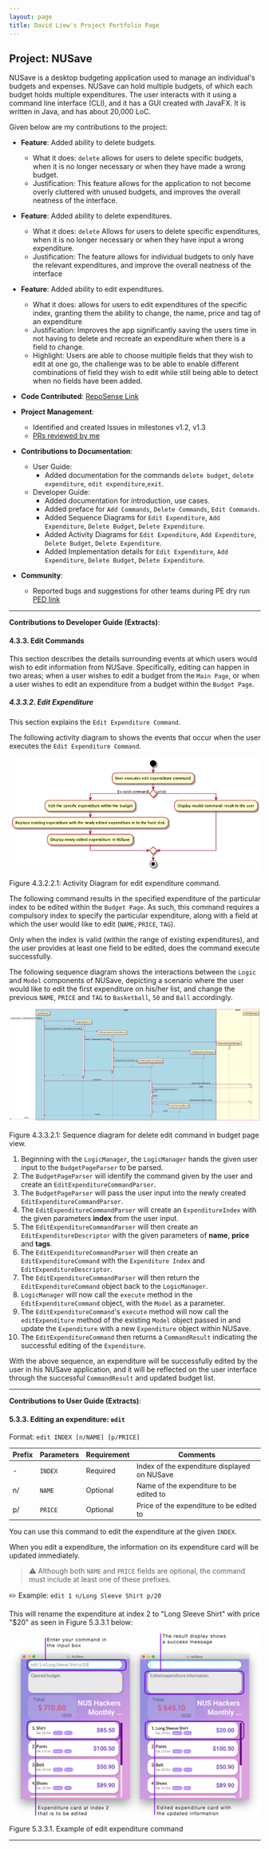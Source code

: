 ```yaml
---
layout: page
title: David Liew's Project Portfolio Page
---
```


## Project: NUSave
NUSave is a desktop budgeting application used to manage an individual's budgets and expenses. NUSave can hold multiple 
budgets, of which each budget holds multiple expenditures. The user interacts with it using a command line interface 
(CLI), and it has a GUI created with JavaFX. It is written in Java, and has about 20,000 LoC.

Given below are my contributions to the project:
- **Feature**: Added ability to delete budgets.
    - What it does: `delete` allows for users to delete specific budgets, when it is no longer necessary or when they 
    have made a wrong budget.
    - Justification: This feature allows for the application to not become overly cluttered with unused budgets, and 
    improves the overall neatness of the interface.
- **Feature**: Added ability to delete expenditures.
    - What it does: `delete` Allows for users to delete specific expenditures, when it is no longer necessary or when they have 
    input a wrong expenditure.
    - Justification: The feature allows for individual budgets to only have the relevant expenditures, and improve the 
    overall neatness of the interface
- **Feature**: Added ability to edit expenditures.
    - What it does: allows for users to edit expenditures of the specific index, granting them the ability to change,
    the name, price and tag of an expenditure
    - Justification: Improves the app significantly saving the users time in not having to delete and recreate an
    expenditure when there is a field to change.
    - Highlight: Users are able to choose multiple fields that they wish to edit at one go, the challenge was to be able
    to enable different combinations of field they wish to edit while still being able to detect when no fields have been
    added.
- **Code Contributed**: [RepoSense Link](https://nus-cs2103-ay2021s1.github.io/tp-dashboard/#breakdown=true&search=&sort=groupTitle&sortWithin=title&since=2020-08-14&timeframe=commit&mergegroup=&groupSelect=groupByRepos&checkedFileTypes=docs~functional-code~test-code~other&tabOpen=true&tabType=zoom&zA=davidliew9&zR=AY2021S1-CS2103T-T11-4%2Ftp%5Bmaster%5D&zACS=261.9682120869456&zS=2020-08-14&zFS=&zU=2020-11-07&zMG=false&zFTF=commit&zFGS=groupByRepos&zFR=false)
- **Project Management**:
    - Identified and created Issues in milestones v1.2, v1.3
    - [PRs reviewed by me](https://nus-cs2103-ay2021s1.github.io/tp-dashboard/#breakdown=true&search=davidliew9)

- **Contributions to Documentation**:
    - User Guide:
        - Added documentation for the commands `delete budget`, `delete expenditure`, `edit expenditure`,`exit`.
    - Developer Guide:
        - Added documentation for introduction, use cases.
        - Added preface for `Add Commands`, `Delete Commands`, `Edit Commands`.
        - Added Sequence Diagrams for `Edit Expenditure`, `Add Expenditure`, `Delete Budget`, `Delete Expenditure`.
        - Added Activity Diagrams for `Edit Expenditure`, `Add Expenditure`, `Delete Budget`, `Delete Expenditure`.
        - Added Implementation details for `Edit Expenditure`, `Add Expenditure`, `Delete Budget`, `Delete Expenditure`.  
- **Community**:
    - Reported bugs and suggestions for other teams during PE dry run [PED link](https://github.com/davidliew9/ped/issues)
    
------
**Contributions to Developer Guide (Extracts)**:
#### 4.3.3. Edit Commands

This section describes the details surrounding events at which users would wish to edit information from NUSave. 
Specifically, editing can happen in two areas; when a user wishes to edit a budget from the `Main Page`, or when a 
user wishes to edit an expenditure from a budget within the `Budget Page`.

##### 4.3.3.2. Edit Expenditure

This section explains the `Edit Expenditure Command`.

The following activity diagram to shows the events that occur when the user executes the `Edit Expenditure Command`.

![AddExpenditureCommand Activity Diagram](../diagrams/commandsPlantUML/diagram/EditExpenditureActivityDiagram.png) 

Figure 4.3.2.2.1: Activity Diagram for edit expenditure command.

The following command results in the specified expenditure of the particular index to be edited within the 
`Budget Page`. As such, this command requires a compulsory index to specify the particular expenditure, along with a
field at which the user would like to edit (`NAME`, `PRICE`, `TAG`).

Only when the index is valid (within the range of existing expenditures), and the user provides at least one field to 
be edited, does the command execute successfully.

The following sequence diagram shows the interactions between the `Logic` and `Model` components of NUSave,
depicting a scenario where the user would like to edit the first expenditure on his/her list, and change the previous 
`NAME`, `PRICE` and `TAG` to `Basketball`, `50` and `Ball` accordingly.

![EditExpenditureCommand Sequence Diagram](../diagrams/commandsPlantUML/diagram/EditExpenditureCommand.png)

Figure 4.3.3.2.1: Sequence diagram  for delete edit command in budget page view.

1. Beginning with the `LogicManager`, the `LogicManager` hands the given user input to the `BudgetPageParser` 
to be parsed.
2. The `BudgetPageParser` will identify the command given by the user and create an `EditExpenditureCommandParser`.
3. The `BudgetPageParser` will pass the user input into the newly created `EditExpenditureCommandParser`.
4. The `EditExpenditureCommandParser` will create an `ExpenditureIndex` with the given parameters **index**  from the
user input.
5. The `EditExpenditureCommandParser` will then create an `EditExpenditureDescriptor` with the given parameters of 
**name**, **price** and **tags**.
6. The `EditExpenditureCommandParser` will then create an `EditExpenditureCommand` with the `Expenditure Index` and 
`EditExpenditureDescriptor`.
7. The `EditExpenditureCommandParser` will then return the `EditExpenditureCommand` object back to the `LogicManager`.
8. `LogicManager` will now call the `execute` method in the `EditExpenditureCommand` object, with the `Model` as a 
parameter.
7. The `EditExpenditureCommand`'s `execute` method will now call the `editExpenditure` method of the existing 
`Model` object passed in and update the `Expenditure` with a new `Expenditure` object within NUSave.
8. The `EditExpenditureCommand` then returns a `CommandResult` indicating the successful editing of the 
`Expenditure`.

With the above sequence, an expenditure will be successfully edited by the user in his NUSave application, and it will 
be reflected on the user interface through the successful `CommandResult` and updated budget list.

-----
**Contributions to User Guide (Extracts)**:
#### 5.3.3. Editing an expenditure: `edit`

Format: `edit INDEX [n/NAME] [p/PRICE]`

Prefix | Parameters | Requirement | Comments
-------| -----------| ------------| ------
\-     | `INDEX`    | Required    | Index of the expenditure displayed on NUSave
 n/    | `NAME`     | Optional    | Name of the expenditure to be edited to
 p/    | `PRICE`    | Optional    | Price of the expenditure to be edited to

You can use this command to edit the expenditure at the given `INDEX`.

When you edit a expenditure, the information on its expenditure card will be updated immediately.

 > ⚠️ Although both `NAME` and `PRICE` fields are optional, the command must include at least one of these prefixes.

✏️ Example: `edit 1 n/Long Sleeve Shirt p/20`

This will rename the expenditure at index 2 to "Long Sleeve Shirt" with price "$20" as seen in Figure 5.3.3.1 below:

![Example of edit expenditure command](../images/CommandScreenShots/5_3_3_1_editExpenditure.png)

Figure 5.3.3.1. Example of edit expenditure command

-----
